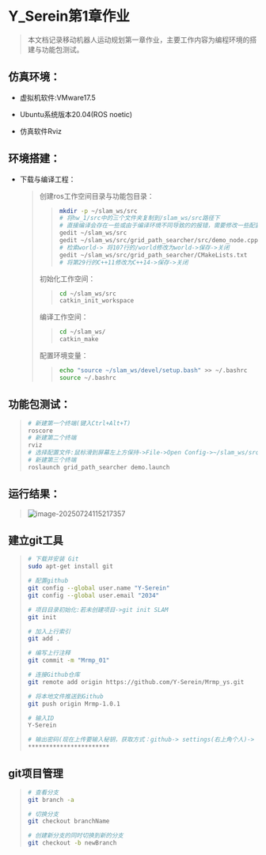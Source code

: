 # Y_Serein第1章作业

> 本文档记录移动机器人运动规划第一章作业，主要工作内容为编程环境的搭建与功能包测试。

## 仿真环境：

- 虚拟机软件:VMware17.5

- Ubuntu系统版本20.04(ROS noetic)

- 仿真软件Rviz

## 环境搭建：

- 下载与编译工程：

  > 创建ros工作空间目录与功能包目录：
  >
  > > ```bash
  > > mkdir -p ~/slam_ws/src
  > > # 将hw_1/src中的三个文件夹复制到/slam_ws/src路径下
  > > # 直接编译会存在一些或由于编译环境不同导致的的报错，需要修改一些配置
  > > gedit ~/slam_ws/src
  > > gedit ~/slam_ws/src/grid_path_searcher/src/demo_node.cpp
  > > # 检索world-> 将107行的/world修改为world->保存->关闭
  > > gedit ~/slam_ws/src/grid_path_searcher/CMakeLists.txt
  > > # 将第29行的C++11修改为C++14->保存->关闭
  > > ```
  >
  > 初始化工作空间：
  >
  > > ```bash
  > > cd ~/slam_ws/src
  > > catkin_init_workspace
  > > ```
  >
  > 编译工作空间：
  >
  > > ```bash
  > > cd ~/slam_ws/
  > > catkin_make
  > > ```
  >
  > 配置环境变量：
  >
  > > ```bash
  > > echo "source ~/slam_ws/devel/setup.bash" >> ~/.bashrc
  > > source ~/.bashrc
  > > ```

## 功能包测试：

> ```bash
> # 新建第一个终端(键入Ctrl+Alt+T)
> roscore
> # 新建第二个终端
> rviz
> # 选择配置文件:鼠标滑到屏幕左上方保持->File->Open Config->~/slam_ws/src/grid_path_searcher/launch/rviz_config/demo.rviz->选择`Close without Saving`->跳出配置文件
> # 新建第三个终端
> roslaunch grid_path_searcher demo.launch
> ```

## 运行结果：

> ![image-20250724115217357](Image_ys/image-20250724115217357.png)


## 建立git工具

> ```bash
> # 下载并安装 Git
> sudo apt-get install git
> 
> # 配置github
> git config --global user.name "Y-Serein"
> git config --global user.email "2034"
> 
> # 项目目录初始化:若未创建项目->git init SLAM
> git init
> 
> # 加入上行索引
> git add .
> 
> # 编写上行注释
> git commit -m "Mrmp_01"
> 
> # 连接Github仓库
> git remote add origin https://github.com/Y-Serein/Mrmp_ys.git
> 
> # 将本地文件推送到Github
> git push origin Mrmp-1.0.1
> 
> # 输入ID
> Y-Serein
> 
> # 输出密码(现在上传要输入秘钥，获取方式：github-> settings(右上角个人)-> Developer settings(左侧最下面)-> Personal access tokens（个人访问Tokens）->Generate new token（生成新Tokens）->设置名称，token过期日期，以及权限(个人可全选))
> ***********************
> 
> ```

## git项目管理

> ```bash
> # 查看分支
> git branch -a
> 
> # 切换分支
> git checkout branchName
> 
> # 创建新分支的同时切换到新的分支
> git checkout -b newBranch
